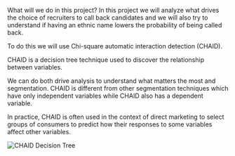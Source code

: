 What will we do in this project?
In this project we will analyze what drives the choice of recruiters to call back candidates and we will also try to understand if having an ethnic name lowers the probability of being called back.

To do this we will use Chi-square automatic interaction detection (CHAID).

CHAID is a decision tree technique used to discover the relationship between variables.

We can do both drive analysis to understand what matters the most and segmentation. CHAID is different from other segmentation techniques which have only independent variables while CHAID also has a dependent variable.

In practice, CHAID is often used in the context of direct marketing to select groups of consumers to predict how their responses to some variables affect other variables.

<img src="tree.gv"
     alt="CHAID Decision Tree"
     style="float: left; margin-right: 10px;" />

